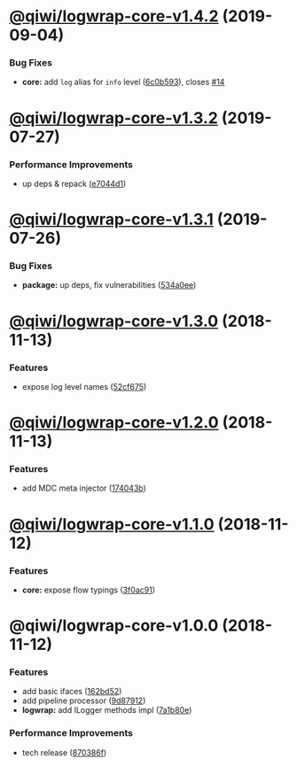 # [@qiwi/logwrap-core-v1.4.2](https://github.com/qiwi/logwrap/compare/v1.4.1...v1.4.2) (2019-09-04)


### Bug Fixes

* **core:** add `log` alias for `info` level ([6c0b593](https://github.com/qiwi/logwrap/commit/6c0b593)), closes [#14](https://github.com/qiwi/logwrap/issues/14)

# [@qiwi/logwrap-core-v1.3.2](https://github.com/qiwi/logwrap/compare/v1.3.1...v1.3.2) (2019-07-27)


### Performance Improvements

* up deps & repack ([e7044d1](https://github.com/qiwi/logwrap/commit/e7044d1))

# [@qiwi/logwrap-core-v1.3.1](https://github.com/qiwi/logwrap/compare/v1.3.0...v1.3.1) (2019-07-26)


### Bug Fixes

* **package:** up deps, fix vulnerabilities ([534a0ee](https://github.com/qiwi/logwrap/commit/534a0ee))

# [@qiwi/logwrap-core-v1.3.0](https://github.com/qiwi/logwrap/compare/v1.2.0...v1.3.0) (2018-11-13)


### Features

* expose log level names ([52cf675](https://github.com/qiwi/logwrap/commit/52cf675))

# [@qiwi/logwrap-core-v1.2.0](https://github.com/qiwi/logwrap/compare/v1.1.0...v1.2.0) (2018-11-13)


### Features

* add MDC meta injector ([174043b](https://github.com/qiwi/logwrap/commit/174043b))

# [@qiwi/logwrap-core-v1.1.0](https://github.com/qiwi/logwrap/compare/v1.0.0...v1.1.0) (2018-11-12)


### Features

* **core:** expose flow typings ([3f0ac91](https://github.com/qiwi/logwrap/commit/3f0ac91))

# @qiwi/logwrap-core-v1.0.0 (2018-11-12)


### Features

* add basic ifaces ([162bd52](https://github.com/qiwi/logwrap/commit/162bd52))
* add pipeline processor ([9d87912](https://github.com/qiwi/logwrap/commit/9d87912))
* **logwrap:** add ILogger methods impl ([7a1b80e](https://github.com/qiwi/logwrap/commit/7a1b80e))


### Performance Improvements

* tech release ([870386f](https://github.com/qiwi/logwrap/commit/870386f))

